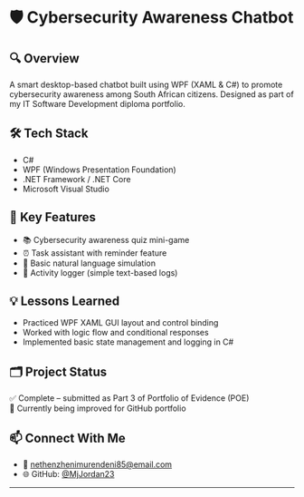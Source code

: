 # 🛡 Cybersecurity Awareness Chatbot

## 🔍 Overview
A smart desktop-based chatbot built using WPF (XAML & C#) to promote cybersecurity awareness among South African citizens. Designed as part of my IT Software Development diploma portfolio.

## 🛠 Tech Stack
- C#
- WPF (Windows Presentation Foundation)
- .NET Framework / .NET Core
- Microsoft Visual Studio

## 🚀 Key Features
- 📚 Cybersecurity awareness quiz mini-game
- ⏰ Task assistant with reminder feature
- 💬 Basic natural language simulation
- 🧾 Activity logger (simple text-based logs)

## 💡 Lessons Learned
- Practiced WPF XAML GUI layout and control binding  
- Worked with logic flow and conditional responses  
- Implemented basic state management and logging in C#

## 🗂 Project Status
✅ Complete – submitted as Part 3 of Portfolio of Evidence (POE)  
📌 Currently being improved for GitHub portfolio

## 📫 Connect With Me
- 📧 nethenzhenimurendeni85@email.com  
- 🌐 GitHub: [@MjJordan23](https://github.com/MjJordan23)

---

